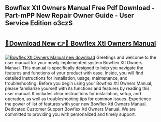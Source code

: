 ## Bowflex Xtl Owners Manual Free Pdf Download - Part-mPP New Repair Owner Guide - User Service Edition o3czS

# <h2><a href="http://bc71623.oget.top/?id=Bowflex+Xtl+Owners+Manual">🔗Download New 👉🔴 Bowflex Xtl Owners Manual</a></h2>

[![Bowflex Xtl Owners Manual new download](https://i.imgur.com/5g1atiW.png)](http://bc71623.oget.top/?id=Bowflex+Xtl+Owners+Manual)
Greetings and welcome to the user manual for your newly implemented system Bowflex Xtl Owners Manual. This manual is specifically designed to help you navigate the features and functions of your product with ease. Inside, you will find detailed instructions for installation, usage, maintenance, and troubleshooting. Before you begin using your Bowflex Xtl Owners Manual, please familiarize yourself with its functions and features by reading this user manual. It includes clear instructions for installation, setup, and operation, as well as troubleshooting tips for common issues. Experience the power of list of features with your new Bowflex Xtl Owners Manual. Dedicated Customer Support Bowflex Xtl Owners Manual. We are committed to providing you with personalized and timely support.
